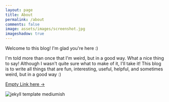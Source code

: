 ```yaml
---
layout: page
title: About
permalink: /about
comments: false
image: assets/images/screenshot.jpg
imageshadow: true
---
```


<p>Welcome to this blog! I'm glad you're here :)</p>
<p> I'm told more than once that I'm weird, but in a good way. What a nice thing to say! Although I wasn't quite sure what to make of it, I'll take it! This blog is to write all things that are fun, interesting, useful, helpful, and sometimes weird, but in a good way :)</p>

<a target="_blank" href="" class="btn btn-dark"> Empty Link here &rarr;</a>

<p class="mb-5"><img class="shadow-lg" src="{{site.baseurl}}/assets/images/mediumish-jekyll-template.png" alt="jekyll template mediumish" /></p>
